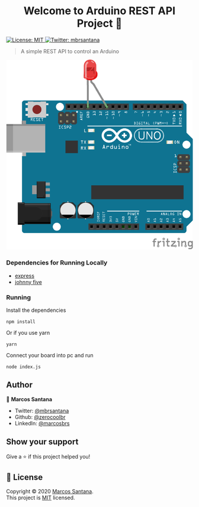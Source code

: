 <h1 align="center">Welcome to Arduino REST API Project 👋</h1>
<p>
  <a href="LICENSE" target="_blank">
    <img alt="License: MIT" src="https://img.shields.io/badge/License-MIT-yellow.svg" />
  </a>
  <a href="https://twitter.com/mbrsantana" target="_blank">
    <img alt="Twitter: mbrsantana" src="https://img.shields.io/twitter/follow/mbrsantana.svg?style=social" />
  </a>
</p>

> A simple REST API to control an Arduino

![Arduino led 13](/.github/led13.png)

### Dependencies for Running Locally
* [express](https://github.com/expressjs/express)
* [johnny five](https://github.com/rwaldron/johnny-five)

### Running
Install the dependencies
```
npm install
```
Or if you use yarn
```
yarn
```

Connect your board into pc and run
```
node index.js
```

## Author

👤 **Marcos Santana**

* Twitter: [@mbrsantana](https://twitter.com/mbrsantana)
* Github: [@zerocoolbr](https://github.com/zerocoolbr)
* LinkedIn: [@marcosbrs](https://linkedin.com/in/marcosbrs)

## Show your support

Give a ⭐️ if this project helped you!

## 📝 License

Copyright © 2020 [Marcos Santana](https://github.com/zerocoolbr).<br />
This project is [MIT](LICENSE) licensed.